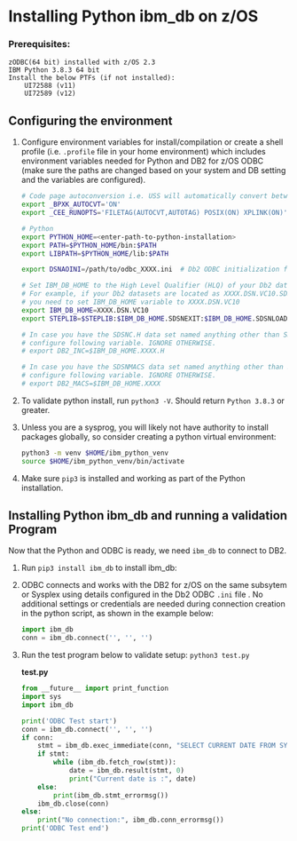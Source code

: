 # Installing Python ibm_db on z/OS

### Prerequisites:
	
	zODBC(64 bit) installed with z/OS 2.3
	IBM Python 3.8.3 64 bit
	Install the below PTFs (if not installed):
		UI72588 (v11)
		UI72589 (v12)

## Configuring the environment
1. Configure environment variables for install/compilation or create a shell profile (i.e. `.profile` file in your home environment) which includes environment variables needed for Python and DB2 for z/OS ODBC (make sure the paths are changed based on your system and DB setting and the variables are configured).

	```sh
	# Code page autoconversion i.e. USS will automatically convert between ASCII and EBCDIC where needed.
	export _BPXK_AUTOCVT='ON'
	export _CEE_RUNOPTS='FILETAG(AUTOCVT,AUTOTAG) POSIX(ON) XPLINK(ON)'
	
	# Python
	export PYTHON_HOME=<enter-path-to-python-installation>
	export PATH=$PYTHON_HOME/bin:$PATH
	export LIBPATH=$PYTHON_HOME/lib:$PATH
	
	export DSNAOINI=/path/to/odbc_XXXX.ini	# Db2 ODBC initialization file
	
	# Set IBM_DB_HOME to the High Level Qualifier (HLQ) of your Db2 datasets.
	# For example, if your Db2 datasets are located as XXXX.DSN.VC10.SDSNC.H and XXXX.DSN.VC10.SDSNMACS, 
	# you need to set IBM_DB_HOME variable to XXXX.DSN.VC10
	export IBM_DB_HOME=XXXX.DSN.VC10
	export STEPLIB=$STEPLIB:$IBM_DB_HOME.SDSNEXIT:$IBM_DB_HOME.SDSNLOAD:$IBM_DB_HOME.SDSNLOD2
	
	# In case you have the SDSNC.H data set named anything other than SDSNC.H, i.e. non default behaviour, 
	# configure following variable. IGNORE OTHERWISE.
	# export DB2_INC=$IBM_DB_HOME.XXXX.H
	
	# In case you have the SDSNMACS data set named anything other than SDSNMACS, i.e. non default behaviour, 
	# configure following variable. IGNORE OTHERWISE.
	# export DB2_MACS=$IBM_DB_HOME.XXXX
	```
1. To validate python install, run `python3 -V`. Should return `Python 3.8.3` or greater.
1. Unless you are a sysprog, you will likely not have authority to install packages globally, so consider creating a python virtual environment:
	```sh
	python3 -m venv $HOME/ibm_python_venv
	source $HOME/ibm_python_venv/bin/activate
	```
4. Make sure `pip3` is installed and working as part of the Python installation.


## Installing Python ibm_db and running a validation Program

Now that the Python and ODBC is ready, we need `ibm_db` to connect to DB2.

1. Run `pip3 install ibm_db` to install ibm_db: 
1. ODBC connects and works with the DB2 for z/OS on the same subsytem or Sysplex using details configured in the Db2 ODBC `.ini` file . No additional settings or credentials are needed during connection creation in the python script, as shown in the example below:
	```python
	import ibm_db
	conn = ibm_db.connect('', '', '')
	```
1. Run the test program below to validate setup: `python3 test.py`
	
	**test.py**

	```python
	from __future__ import print_function
	import sys
	import ibm_db

	print('ODBC Test start')
	conn = ibm_db.connect('', '', '')
	if conn:
		stmt = ibm_db.exec_immediate(conn, "SELECT CURRENT DATE FROM SYSIBM.SYSDUMMY1")
		if stmt:
			while (ibm_db.fetch_row(stmt)):
				date = ibm_db.result(stmt, 0)
				print("Current date is :", date)
		else:
			print(ibm_db.stmt_errormsg())
		ibm_db.close(conn)
	else:
		print("No connection:", ibm_db.conn_errormsg())
	print('ODBC Test end')
	```	
